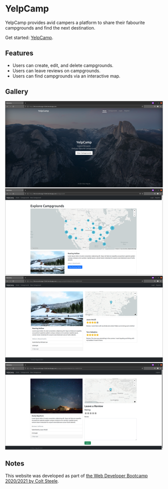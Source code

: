 # YelpCamp

YelpCamp provides avid campers a platform to share their fabourite campgrounds and find the next destination.

Get started: [YelpCamp](https://fierce-anchorage-72285.herokuapp.com/).

## Features

- Users can create, edit, and delete campgrounds.
- Users can leave reviews on campgrounds.
- Users can find campgrounds via an interactive map.

## Gallery

![Screenshot of home page](img/screenshot-home.png)
![Screenshot of campgrounds](img/screenshot-campgrounds.png)
![Screenshot of a campground 1](img/screenshot-campground-1.png)
![Screenshot of a campground 1](img/screenshot-campground-2.png)

## Notes

This website was developed as part of [the Web Developer Bootcamp 2020/2021 by Colt Steele](https://www.udemy.com/course/the-web-developer-bootcamp/).
